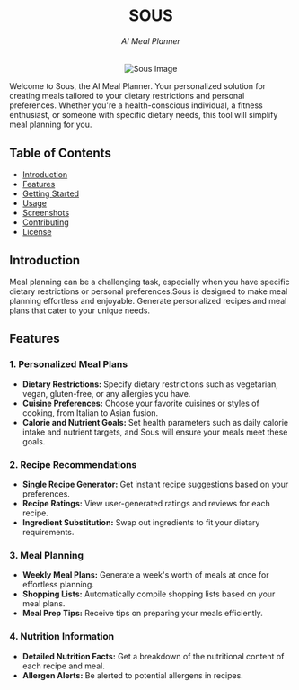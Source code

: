 
<h1 align="center">SOUS</h1>
<h6 align="center">AI Meal Planner</h6>

<p align="center">
  <img src="https://github.com/huey-nibiru/sous/assets/26775577/b642bb2a-40c6-4483-81c1-5bc9a655120f" alt="Sous Image">
</p>


  








Welcome to Sous, the AI Meal Planner. Your personalized solution for creating meals tailored to your dietary restrictions and personal preferences. Whether you're a health-conscious individual, a fitness enthusiast, or someone with specific dietary needs, this tool will simplify meal planning for you.

## Table of Contents
- [Introduction](#introduction)
- [Features](#features)
- [Getting Started](#getting-started)
- [Usage](#usage)
- [Screenshots](#screenshots)
- [Contributing](#contributing)
- [License](#license)

## Introduction

Meal planning can be a challenging task, especially when you have specific dietary restrictions or personal preferences.Sous is designed to make meal planning effortless and enjoyable. Generate personalized recipes and meal plans that cater to your unique needs.

## Features

### 1. Personalized Meal Plans
- **Dietary Restrictions:** Specify dietary restrictions such as vegetarian, vegan, gluten-free, or any allergies you have.
- **Cuisine Preferences:** Choose your favorite cuisines or styles of cooking, from Italian to Asian fusion.
- **Calorie and Nutrient Goals:** Set health parameters such as daily calorie intake and nutrient targets, and Sous will ensure your meals meet these goals.

### 2. Recipe Recommendations
- **Single Recipe Generator:** Get instant recipe suggestions based on your preferences.
- **Recipe Ratings:** View user-generated ratings and reviews for each recipe.
- **Ingredient Substitution:** Swap out ingredients to fit your dietary requirements.

### 3. Meal Planning
- **Weekly Meal Plans:** Generate a week's worth of meals at once for effortless planning.
- **Shopping Lists:** Automatically compile shopping lists based on your meal plans.
- **Meal Prep Tips:** Receive tips on preparing your meals efficiently.

### 4. Nutrition Information
- **Detailed Nutrition Facts:** Get a breakdown of the nutritional content of each recipe and meal.
- **Allergen Alerts:** Be alerted to potential allergens in recipes.
